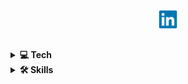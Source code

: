 <!-- <img src = "https://github.com/netojoao85/icons/blob/main/banner.png" />

<details align = "left"><summary><b>👤 About me</b></summary> <br>

<div style="text-align: justify;">
<p align = "justify"><b> WHO AM I? </b> I am an Automation & Control engineer with an MSc in Management and Industrial Strategy. I also have professional qualifications in data science. I love writing code to automate solutions and develop data analysis.

<p align = "justify"><b> BACKGROUND </b> I have over 10 years of experience in engineering, analytical and management roles across diverse industries. Currently responsible for ensuring operational efficiency and security of IT and OT systems.  My background and success working with multidisciplinary teams and stakeholders demonstrate my ability to integrate different projects.</p>
 - handling cutting-edge technology to design, develop, and deploy control systems architectures, focusing on industrial automation and digital transformations. 
 - Coding to automate processes
 - Analyse data

<p align = "justify"><b> HOBBIES </b> I like doing sports (running 🏃🏻‍♂️, cross-training 🏋🏻, cycling 🚵🏻, swimming 🏊🏻‍♂️), and I'm also a fan of football and rugby games. I enjoy hanging out with friends and am always up for a picnic and travel.</p>
</div>

 --> 

<p align = "center">
  <a href = "https://www.linkedin.com/in/joaonetoprofile/" target = "_blank">
    <img src = "https://github.com/devicons/devicon/blob/master/icons/linkedin/linkedin-original.svg" alt = "linkedin logo" width = "30" height = "30" />
  </a> 
</p>

## 
</details>
      
<details> <summary><b>💻 Tech </b></summary> <br>
            <table>
              <thead>
                <tr>
                  <th>Programming & BI Tools</th>
                  <th> Skills / tools / libraries </th>
                </tr>
              </thead>
              <tbody>
                <tr>
                  <td align = "center"> <img src="https://github.com/netojoao85/icons/blob/main/r_programming.svg" width = "35" height = "35"> <br> R Programming </td>
                  <td> Tidyverse, Dplyr, ggplot2, lubridate, infer, modelr, tidytext, leaflet </td>
                </tr>
                <tr>
                  <td align = "center"> <img src="https://github.com/netojoao85/icons/blob/main/shiny.svg" width = "45" height = "45">  <br> R Shiny</td>
                 <td>  </td>
                </tr>
                <tr>
                  <td align = "center"> <img src="https://github.com/netojoao85/icons/blob/main/python.svg" width = "35" height = "35"> <br> Python</td>
                  <td>Pandas, NumPy, Matplotlib, Seaborn, scikit-learn <br> BeautifoulSoup, Request </td>
                </tr>
                <tr>
                  <td align = "center"> <img src="https://github.com/netojoao85/icons/blob/main/sql_db.svg" width = "35" height = "35"> <br> SQL </td>
                  <td> <b>Querying with Transact-SQL (T-SQL)  & PostgreSQL</b> <br><br> Filter & sorting ; <br> grouping; <br> window functions; <br>CTE                              (Common Table Expression) </td>
                </tr> 
                <tr>
                  <td align = "center"> <img src="https://github.com/netojoao85/icons/blob/main/tableau.svg" width = "35" height = "35">  <br> Tableau </td>
                  <td> https://public.tableau.com/app/profile/jneto </td>
                </tr>
                <tr>
                  <td align = "center"> <img src="https://github.com/netojoao85/icons/blob/main/html5.svg" width = "45" height = "45"><img src="https://github.com/netojoao85/icons/blob/main/css3.svg" width = "45" height = "45">  <br> HTML & CSS </td>
                  <td> </td>
                </tr>
                <tr>
                  <td align = "center"> <img src="https://github.com/netojoao85/icons/blob/main/VBA.svg" width = "45" height = "45">  <br> Visual Basic Applications </td>
                  <td> A number of applications were successfully developed and deployed to automate various processes across different industries, such as purchasing and actuarial workflows. </td>
                </tr>
              </tbody>
            </table>

  ## 
</details>
      
<details> <summary><b>🛠️ Skills </b></summary> <br>
  
- [x] **Data wrangling & exploratory analysis**
- [x] **Data visualisations & Dashboards**
- [x] **Database querying**
- [x] **Statistical tests & Regression**       
- [x] **Web Development Apps**
- [x] **Web Scraping & APIs**                                                  
- [x] **Notebooks and reporting** with R Markdown & jupyter        
<!-- - [x] **Natural Language techniques:** sentimental analysis and text mining -->          

##
</details>


